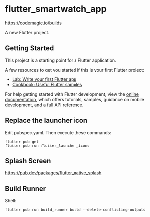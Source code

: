 # flutter_smartwatch_app

https://codemagic.io/builds

A new Flutter project.

## Getting Started

This project is a starting point for a Flutter application.

A few resources to get you started if this is your first Flutter project:

- [Lab: Write your first Flutter app](https://docs.flutter.dev/get-started/codelab)
- [Cookbook: Useful Flutter samples](https://docs.flutter.dev/cookbook)

For help getting started with Flutter development, view the
[online documentation](https://docs.flutter.dev/), which offers tutorials,
samples, guidance on mobile development, and a full API reference.

## Replace the launcher icon

Edit pubspec.yaml.
Then execute these commands:
```shell
flutter pub get
flutter pub run flutter_launcher_icons
```

## Splash Screen

https://pub.dev/packages/flutter_native_splash

## Build Runner

Shell:
```shell
flutter pub run build_runner build --delete-conflicting-outputs
```

